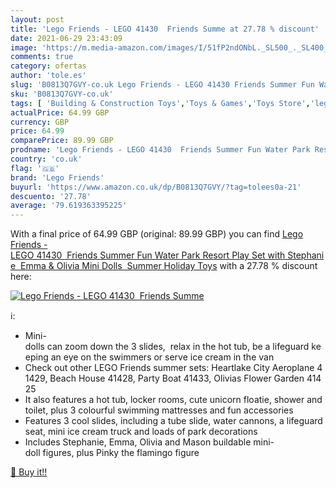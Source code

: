 ```yaml
---
layout: post
title: 'Lego Friends - LEGO 41430  Friends Summe at 27.78 % discount'
date: 2021-06-29 23:43:09
image: 'https://m.media-amazon.com/images/I/51fP2ndONbL._SL500_._SL400_.jpg'
comments: true
category: ofertas
author: 'tole.es'
slug: 'B0813Q7GVY-co.uk Lego Friends - LEGO 41430 Friends Summer Fun Water Park...'
sku: 'B0813Q7GVY-co.uk'
tags: [ 'Building & Construction Toys','Toys & Games','Toys Store','lego','lego friends', ]
actualPrice: 64.99 GBP
currency: GBP
price: 64.99
comparePrice: 89.99 GBP
prodname: 'Lego Friends - LEGO 41430  Friends Summer Fun Water Park Resort Play Set with Stephanie  Emma & Olivia Mini Dolls  Summer Holiday Toys'
country: 'co.uk'
flag: '🇬🇧'
brand: 'Lego Friends'
buyurl: 'https://www.amazon.co.uk/dp/B0813Q7GVY/?tag=tolees0a-21'
descuento: '27.78'
average: '79.619363395225'
---
```


With a final price of 64.99 GBP (original: 89.99 GBP) you can find [Lego Friends - LEGO 41430  Friends Summer Fun Water Park Resort Play Set with Stephanie  Emma & Olivia Mini Dolls  Summer Holiday Toys](https://www.amazon.co.uk/dp/B0813Q7GVY/?tag=tolees0a-21) with a  27.78 % discount here:

[![Lego Friends - LEGO 41430  Friends Summe](https://m.media-amazon.com/images/I/51fP2ndONbL._SL500_._SL400_.jpg)](https://www.amazon.co.uk/dp/B0813Q7GVY/?tag=tolees0a-21)

ℹ️:

- Mini-dolls can zoom down the 3 slides,  relax in the hot tub, be a lifeguard keeping an eye on the swimmers or serve ice cream in the van
- Check out other LEGO Friends summer sets: Heartlake City Aeroplane 41429, Beach House 41428, Party Boat 41433, Olivias Flower Garden 41425
- It also features a hot tub, locker rooms, cute unicorn floatie, shower and toilet, plus 3 colourful swimming mattresses and fun accessories
- Features 3 cool slides, including a tube slide, water cannons, a lifeguard seat, mini ice cream truck and loads of park decorations
- Includes Stephanie, Emma, Olivia and Mason buildable mini-doll figures, plus Pinky the flamingo figure

[🛒 Buy it!!](https://www.amazon.co.uk/dp/B0813Q7GVY/?tag=tolees0a-21)
